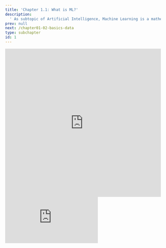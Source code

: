 ```yaml
---
title: 'Chapter 1.1: What is ML?'
description:
  ' As subtopic of Artificial Intelligence, Machine Learning is a mathematically well-defined discipline and usually constructs predictive or decision models from data, instead of explicitly programming them. In this Section, you will see some typical examples of where Machine Learning is applied and the main directions of Machine Learning.'
prev: null
next: /chapter01-02-basics-data
type: subchapter
id: 1
---
```



<exercise id="1" title="Video Lecture">
<iframe width="100%" height="480" src="https://www.youtube.com/embed/T8KmTc1jZd0" frameborder="0" allow="accelerometer; autoplay; encrypted-media; gyroscope; picture-in-picture" allowfullscreen></iframe>
</exercise>


<exercise id="2" title="Slides">
<object data="https://github.com/compstat-lmu/lecture_i2ml/raw/master/slides-pdf/slides-basics-whatisml.pdf" type="application/pdf" style="width:100%;height:480px">
    <embed src="https://github.com/compstat-lmu/lecture_i2ml/raw/master/slides-pdf/slides-basics-whatisml.pdf" type="application/pdf" />
</object>
</exercise>

